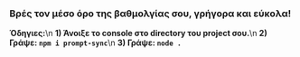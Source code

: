 ### **Βρές τον μέσο όρο της βαθμολγίας σου, γρήγορα και εύκολα!**
**Όδηγιες:**\n
**1) Άνοιξε το console στο directory του project σου.**\n
**2) Γράψε: `npm i prompt-sync`**\n
**3) Γράψε: `node .`**